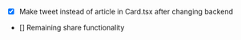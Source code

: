 - [x] Make tweet instead of article in Card.tsx after changing backend
- [] Remaining share functionality
